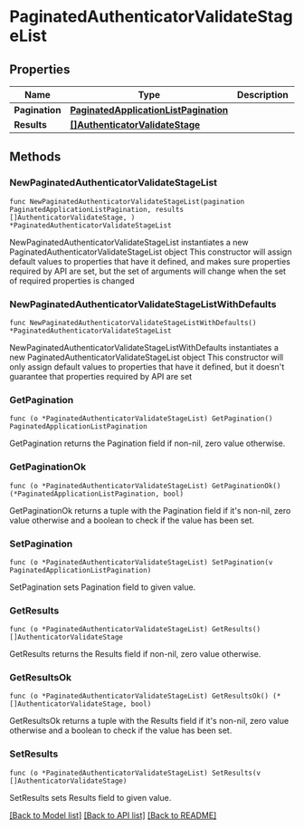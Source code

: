 # PaginatedAuthenticatorValidateStageList

## Properties

Name | Type | Description | Notes
------------ | ------------- | ------------- | -------------
**Pagination** | [**PaginatedApplicationListPagination**](PaginatedApplicationListPagination.md) |  | 
**Results** | [**[]AuthenticatorValidateStage**](AuthenticatorValidateStage.md) |  | 

## Methods

### NewPaginatedAuthenticatorValidateStageList

`func NewPaginatedAuthenticatorValidateStageList(pagination PaginatedApplicationListPagination, results []AuthenticatorValidateStage, ) *PaginatedAuthenticatorValidateStageList`

NewPaginatedAuthenticatorValidateStageList instantiates a new PaginatedAuthenticatorValidateStageList object
This constructor will assign default values to properties that have it defined,
and makes sure properties required by API are set, but the set of arguments
will change when the set of required properties is changed

### NewPaginatedAuthenticatorValidateStageListWithDefaults

`func NewPaginatedAuthenticatorValidateStageListWithDefaults() *PaginatedAuthenticatorValidateStageList`

NewPaginatedAuthenticatorValidateStageListWithDefaults instantiates a new PaginatedAuthenticatorValidateStageList object
This constructor will only assign default values to properties that have it defined,
but it doesn't guarantee that properties required by API are set

### GetPagination

`func (o *PaginatedAuthenticatorValidateStageList) GetPagination() PaginatedApplicationListPagination`

GetPagination returns the Pagination field if non-nil, zero value otherwise.

### GetPaginationOk

`func (o *PaginatedAuthenticatorValidateStageList) GetPaginationOk() (*PaginatedApplicationListPagination, bool)`

GetPaginationOk returns a tuple with the Pagination field if it's non-nil, zero value otherwise
and a boolean to check if the value has been set.

### SetPagination

`func (o *PaginatedAuthenticatorValidateStageList) SetPagination(v PaginatedApplicationListPagination)`

SetPagination sets Pagination field to given value.


### GetResults

`func (o *PaginatedAuthenticatorValidateStageList) GetResults() []AuthenticatorValidateStage`

GetResults returns the Results field if non-nil, zero value otherwise.

### GetResultsOk

`func (o *PaginatedAuthenticatorValidateStageList) GetResultsOk() (*[]AuthenticatorValidateStage, bool)`

GetResultsOk returns a tuple with the Results field if it's non-nil, zero value otherwise
and a boolean to check if the value has been set.

### SetResults

`func (o *PaginatedAuthenticatorValidateStageList) SetResults(v []AuthenticatorValidateStage)`

SetResults sets Results field to given value.



[[Back to Model list]](../README.md#documentation-for-models) [[Back to API list]](../README.md#documentation-for-api-endpoints) [[Back to README]](../README.md)


